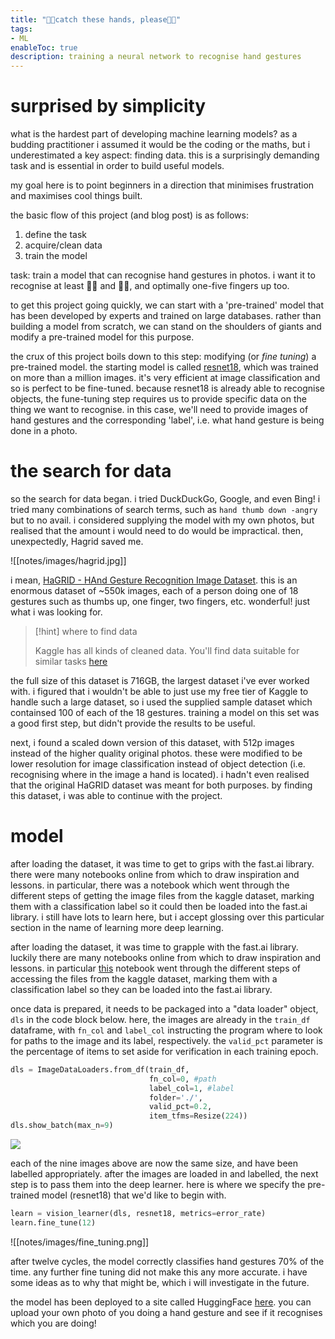 ```yaml
---
title: "🖐🏽catch these hands, please🖐🏽"
tags:
- ML
enableToc: true
description: training a neural network to recognise hand gestures
---
```

# surprised by simplicity
what is the hardest part of developing machine learning models? as a budding practitioner i assumed it would be the coding or the maths, but i underestimated a key aspect: finding data. this is a surprisingly demanding task and is essential in order to build useful models.  

my goal here is to point beginners in a direction that minimises frustration and maximises cool things built. 

the basic flow of this project (and blog post) is as follows:
1. define the task
2. acquire/clean data
3. train the model

task: train a model that can recognise hand gestures in photos. i want it to recognise at least 👍🏽 and 👎🏽, and optimally one-five fingers up too.

to get this project going quickly, we can start with a 'pre-trained' model that has been developed by experts and trained on large databases. rather than building a model from scratch, we can stand on the shoulders of giants and modify a pre-trained model for this purpose.  

the crux of this project boils down to this step: modifying (or *fine tuning*) a pre-trained model. the starting model is called [resnet18](https://iq.opengenus.org/residual-neural-networks/), which was trained on more than a million images. it's very efficient at image classification and so is perfect to be fine-tuned. because resnet18 is already able to recognise objects, the fune-tuning step requires us to provide specific data on the thing we want to recognise. in this case, we'll need to provide images of hand gestures and the corresponding 'label', i.e. what hand gesture is being done in a photo. 


# the search for data
so the search for data began. i tried DuckDuckGo, Google, and even Bing! i tried many combinations of search terms, such as  `hand thumb down -angry` but to no avail. i considered supplying the model with my own photos, but realised that the amount i would need to do would be impractical. then, unexpectedly, Hagrid saved me.

![[notes/images/hagrid.jpg]]

i mean, [HaGRID - HAnd Gesture Recognition Image Dataset](https://arxiv.org/abs/2206.08219). this is an enormous dataset of ~550k images, each of a person doing one of 18 gestures such as thumbs up, one finger, two fingers, etc. wonderful! just what i was looking for. 

> [!hint] where to find data
>
> Kaggle has all kinds of cleaned data. You'll find data suitable for similar tasks [here](https://www.kaggle.com/datasets?tags=13207-Computer+Vision)

the full size of this dataset is 716GB, the largest dataset i've ever worked with. i figured that i wouldn't be able to just use my free tier of Kaggle to handle such a large dataset, so i used the supplied sample dataset which containsed 100 of each of the 18 gestures. training a model on this set was a good first step, but didn't provide the results to be useful.

next, i found a scaled down version of this dataset, with 512p images instead of the higher quality original photos. these were modified to be lower resolution for image classification instead of object detection (i.e. recognising where in the image a hand is located). i hadn't even realised that the original HaGRID dataset was meant for both purposes. by finding this dataset, i was able to continue with the project. 




# model
after loading the dataset, it was time to get to grips with the fast.ai library. there were many notebooks online from which to draw inspiration and lessons. in particular, there was a notebook which went through the different steps of getting the image files from the kaggle dataset, marking them with a classification label so it could then be loaded into the fast.ai library. i still have lots to learn here, but i accept glossing over this particular section in the name of learning more deep learning.

after loading the dataset, it was time to grapple with the fast.ai library. luckily there are many notebooks online from which to draw inspiration and lessons. in particular [this](https://www.kaggle.com/code/stpeteishii/hagrid-18-classify-fasiai/data) notebook went through the different steps of accessing the files from the kaggle dataset, marking them with a classification label so they can be loaded into the fast.ai library. 

once data is prepared, it needs to be packaged into a "data loader" object, `dls` in the code block below. here, the images are already in the `train_df` dataframe, with `fn_col` and `label_col` instructing the program where to look for paths to the image and its label, respectively. the `valid_pct` parameter is the percentage of items to set aside for verification in each training epoch.

```python
dls = ImageDataLoaders.from_df(train_df, 
                               fn_col=0, #path
                               label_col=1, #label
                               folder='./', 
                               valid_pct=0.2, 
                               item_tfms=Resize(224))
dls.show_batch(max_n=9)
```

![](https://www.kaggleusercontent.com/kf/107717335/eyJhbGciOiJkaXIiLCJlbmMiOiJBMTI4Q0JDLUhTMjU2In0..Gm8Fz8Ptp1uHi8G9I9iaQQ.K4SK7TDyxs6a4pvyK_B7ATHsGQ8qzuBxaQnK-fA9y4pI8b8ffdPRnV2RBFvaqMEOJxsVjreD-EKHz-5d7FSOBeXtXxKx_T9eiYJzaNHDf0lesuj0qa2MaTs427L__gQ6MGyiBnQ34HCfsXD71m4v2KDAa-l-S_OnB4zoFRwakD80162t8OlYQKNtmriVzjX1ThJmumkc3LHOtfnqmmRwp3oq1P-TcICjsOLVRRuwd0qcIJmcs_sVxLWME3Mu556OdwkAqL9G2oO0DULip2X2cKffhauxA4jChxPIvRbj6RQYpM_cC9krZu_SyzgG9lXfy_BU9Jq7mTQ94gbKVSBgURBoRxm8qjiDtbqHqazkZ34DiMZ6gHie1WZB1KTS9jSdzmjMs0KShX3jEaIEsYOuhoxHrLjllALZiNGkr6CdUj4xBNKxQosMIFdBdGiljQK7HwF4kXFjp4xa63qCmWn0ViB29GM3aJix79SSK17JktpArENhqjhmlhB_LZ1fN33Df8wJkDPOIeO-LwltO8Vfia593oP8oFUAaZ_gyU58NR4sQNFPp7IA447FH__nO1mqVZ4SbW2T7CKjkur025eMmRPI8RLJOFssGj15M64syV8k73TFPg6NBs-zkpzm7B40brm9QaGRcPmCFnCDsQ8hdGnYKiQuL7IUk0HVKqPXyvI.Jux3vjQ24F75ZM-NquPT_A/__results___files/__results___11_0.png)

each of the nine images above are now the same size, and have been labelled appropriately. after the images are loaded in and labelled, the next step is to pass them into the deep learner. here is where we specify the pre-trained model (resnet18) that we'd like to begin with.  

```python
learn = vision_learner(dls, resnet18, metrics=error_rate)
learn.fine_tune(12)
```

![[notes/images/fine_tuning.png]]

after twelve cycles, the model correctly classifies hand gestures 70% of the time. any further fine tuning did not make this any more accurate. i have some ideas as to why that might be, which i will investigate in the future. 

the model has been deployed to a site called HuggingFace [here](https://huggingface.co/spaces/harleygray/fastai-hand-classifier). you can upload your own photo of you doing a hand gesture and see if it recognises which you are doing! 